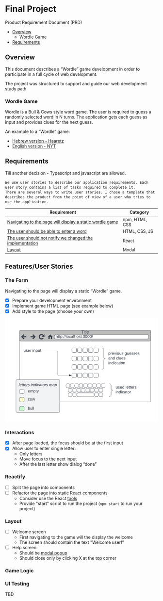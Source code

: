 # Final Project

Product Requirement Document (PRD)

- [Overview](#overview)
    - [Wordle Game](#wordle-game)
- [Requirements](#requirements)

## Overview

This document describes a “Wordle” game development in order to participate in a full cycle of web development.

The project was structured to support and guide our web development study path.

### Wordle Game

Wordle is a Bull & Cows style word game. The user is required to guess a randomly selected word in N turns. The
application gets each guess as input and provides clues for the next guess.

An example to a “Wordle” game:

* [Hebrew version - Haaretz](https://www.haaretz.co.il/riddles/ty-page/haaretz-wordle)
* [English version - NYT](https://www.nytimes.com/games/wordle/index.html)

## Requirements

Till another decision - Typescript and javascript are allowed.

    We use user stories to describe our application requirements. Each user story contains a list of tasks required to complete it.
    There are several ways to write user stories. I chose a template that describes the product from the point of view of a user who tries to use the application.

| Requirement                                                           | Category       |
|-----------------------------------------------------------------------|----------------|
| [Navigating to the page will display a static wordle game](#the-form) | npm, HTML, CSS | 
| [The user should be able to enter a word](#interactions)              | HTML, CSS, JS  | 
| [The user should not notify we changed the implementation](#reactify) | React          |                                                            
| [Layout](#layout)                                                     | Modal          |

## Features/User Stories

### The Form

Navigating to the page will display a static “Wordle” game.

* [x] Prepare your development environment
* [x] Implement game HTML page (see example below)
* [x] Add style to the page (choose your own)

![Mock ](docs/wordle-mock.png)

### Interactions

* [x] After page loaded, the focus should be at the first input
* [x] Allow user to enter single letter:
    - Only letters
    - Move focus to the next input
    - After the last letter show dialog “done”

### Reactify

* [ ] Split the page into components
* [ ] Refactor the page into static React components
    - Consider use the React [tools](https://beta.reactjs.org/learn/start-a-new-react-project)
    - Provide "start" script to run the project (`npm start` to run your project)

### Layout

* [ ] Welcome screen
    * First navigating to the game will the display the welcome
    * The screen should contain the text "Welcome user!"
* [ ] Help screen
    * Should be [modal popup](https://en.wikipedia.org/wiki/Modal_window)
    * Should close only by clicking X at the top corner

### Game Logic

### UI Testing

TBD
